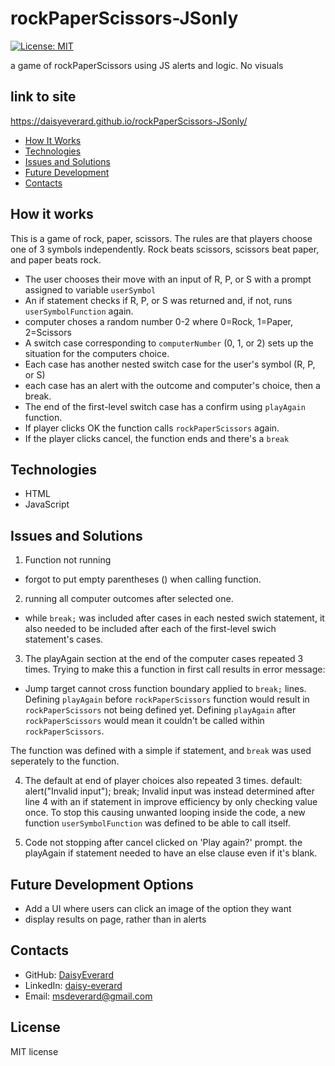 # rockPaperScissors-JSonly
[![License: MIT](https://img.shields.io/badge/License-MIT-yellow.svg)](https://opensource.org/licenses/MIT)

a game of rockPaperScissors using JS alerts and logic. No visuals

## link to site

https://daisyeverard.github.io/rockPaperScissors-JSonly/

- [How It Works](#how-it-works)
- [Technologies](#technologies)
- [Issues and Solutions](#issues-and-solutions)
- [Future Development](#future-development-options)
- [Contacts](#contacts)

## How it works
This is a game of rock, paper, scissors. The rules are that players choose one of 
3 symbols independently. Rock beats scissors, scissors beat paper, and paper beats rock. 

- The user chooses their move with an input of R, P, or S with a prompt assigned to variable `userSymbol`
- An if statement checks if R, P, or S was returned and, if not, runs `userSymbolFunction` again. 
- computer choses a random number 0-2 where 0=Rock, 1=Paper, 2=Scissors
- A switch case corresponding to `computerNumber` (0, 1, or 2) sets up the situation for the computers choice.
- Each case has another nested switch case for the user's symbol (R, P, or S)
- each case has an alert with the outcome and computer's choice, then a break. 
- The end of the first-level switch case has a confirm using `playAgain` function.
- If player clicks OK the function calls `rockPaperScissors` again.
- If the player clicks cancel, the function ends and there's a `break`

## Technologies

- HTML
- JavaScript

## Issues and Solutions

1. Function not running
- forgot to put empty parentheses () when calling function. 

2. running all computer outcomes after selected one. 
- while `break;` was included after cases in each nested swich statement,
 it also needed to be included after each of the first-level swich statement's cases. 

3. The playAgain section at the end of the computer cases repeated 3 times. Trying to make this a function in first call results in error message:
- Jump target cannot cross function boundary
applied to `break;` lines. 
Defining `playAgain` before `rockPaperScissors` function would result in `rockPaperScissors` not being defined yet. 
Defining `playAgain` after `rockPaperScissors` would mean it couldn't be called within `rockPaperScissors`. 

The function was defined with a simple if statement, and `break` was used seperately to the function. 

4. The default at end of player choices also repeated 3 times.
default:
            alert("Invalid input"); 
            break;
Invalid input was instead determined after line 4 with an if statement in improve efficiency by only checking value once. To stop this causing unwanted looping inside the code, a new function `userSymbolFunction` was defined to be able to call itself. 

5. Code not stopping after cancel clicked on 'Play again?' prompt.
the playAgain if statement needed to have an else clause even if it's blank. 

## Future Development Options

- Add a UI where users can click an image of the option they want
- display results on page, rather than in alerts

## Contacts

- GitHub: [DaisyEverard](https://github.com/DaisyEverard)
- LinkedIn: [daisy-everard](https://www.linkedin.com/in/daisy-everard/)
- Email: msdeverard@gmail.com

## License

MIT license


